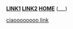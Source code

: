 **[LINK1](pag1.md) [LINK2](pag1.md) [HOME](index.md)**
(___)


[ciaoooooooo link](https://google.com)
